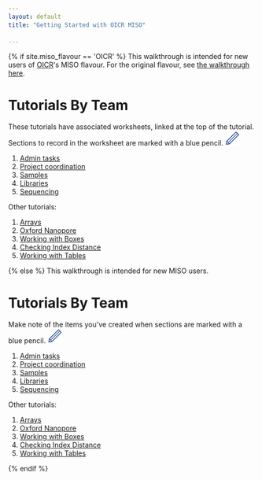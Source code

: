 ```yaml
---
layout: default
title: "Getting Started with OICR MISO"

---
```


{% if site.miso_flavour == 'OICR' %}
This walkthrough is intended for new users of [OICR](http://oicr.on.ca)'s MISO flavour. 
For the original flavour, see [the walkthrough here](plain-index).

# Tutorials By Team

These tutorials have associated worksheets, linked at the top of the tutorial. Sections to record in the worksheet are marked with a blue pencil. <img src="pics/blue_pencil.png">

1. [Admin tasks](0-0-admin-tasks)
1. [Project coordination](1-0-project-coordination)
1. [Samples](2-0-samples)
1. [Libraries](3-0-libraries)
1. [Sequencing](4-0-sequencing)


Other tutorials:

1. [Arrays](5-0-arrays)
1. [Oxford Nanopore](6-0-oxford-nanopore)
1. [Working with Boxes](7-0-boxes)
1. [Checking Index Distance](8-0-index-distance)
1. [Working with Tables](9-0-bulk-tables)


{% else %}
This walkthrough is intended for new MISO users.

# Tutorials By Team

Make note of the items you've created when sections are marked with a blue pencil. <img src="pics/blue_pencil.png">

1. [Admin tasks](plain-0-0-admin-tasks)
1. [Project coordination](plain-1-0-project-coordination)
1. [Samples](plain-2-0-samples)
1. [Libraries](plain-3-0-libraries)
1. [Sequencing](plain-4-0-sequencing)


Other tutorials:

1. [Arrays](plain-5-0-arrays)
1. [Oxford Nanopore](plain-6-0-oxford-nanopore)
1. [Working with Boxes](plain-7-0-boxes)
1. [Checking Index Distance](plain-8-0-index-distance)
1. [Working with Tables](plain-9-0-bulk-tables)

{% endif %}
